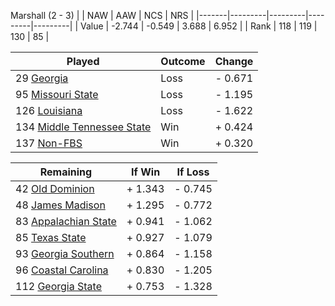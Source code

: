 Marshall (2 - 3)
|       |   NAW   |   AAW   |   NCS   |   NRS   |
|-------|---------|---------|---------|---------|
| Value |  -2.744 |  -0.549 |   3.688 |   6.952 |
| Rank  |     118 |     119 |     130 |      85 |

| Played                    | Outcome    |  Change  |
|---------------------------|------------|----------|
|  29 [Georgia               ](Georgia)| Loss       | -  0.671 |
|  95 [Missouri State        ](MissouriState)| Loss       | -  1.195 |
| 126 [Louisiana             ](Louisiana)| Loss       | -  1.622 |
| 134 [Middle Tennessee State](MiddleTennesseeState)| Win        | +  0.424 |
| 137 [Non-FBS               ](NonFBS)| Win        | +  0.320 |

| Remaining                 |  If Win  |  If Loss |
|---------------------------|----------|----------|
|  42 [Old Dominion          ](OldDominion)| +  1.343 | -  0.745 |
|  48 [James Madison         ](JamesMadison)| +  1.295 | -  0.772 |
|  83 [Appalachian State     ](AppalachianState)| +  0.941 | -  1.062 |
|  85 [Texas State           ](TexasState)| +  0.927 | -  1.079 |
|  93 [Georgia Southern      ](GeorgiaSouthern)| +  0.864 | -  1.158 |
|  96 [Coastal Carolina      ](CoastalCarolina)| +  0.830 | -  1.205 |
| 112 [Georgia State         ](GeorgiaState)| +  0.753 | -  1.328 |

